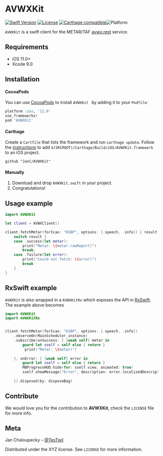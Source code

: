 # AVWXKit


[![Swift Version][swift-image]][swift-url]
[![License][license-image]][license-url]
[![Carthage compatible](https://img.shields.io/badge/Carthage-compatible-4BC51D.svg?style=flat)](https://github.com/Carthage/Carthage)![Platform](https://img.shields.io/cocoapods/p/LFAlertController.svg?style=flat)



`AVWXKit` is a swift client for the METAR/TAF [avwx.rest](https://avwx.rest/) service.


## Requirements

- iOS 11.0+
- Xcode 9.0

## Installation

#### CocoaPods
You can use [CocoaPods](http://cocoapods.org/) to install `AVWXKit ` by adding it to your `Podfile`:

```ruby
platform :ios, '11.0'
use_frameworks!
pod 'AVWXKit'
```

#### Carthage

Create a `Cartfile` that lists the framework and run `carthage update`. Follow the [instructions](https://github.com/Carthage/Carthage#if-youre-building-for-ios) to add `$(SRCROOT)/Carthage/Build/iOS/AVWXKit.framework` to an iOS project.

```
github "JanC/AVWXKit"
```
#### Manually
1. Download and drop ```AVWXKit.swift``` in your project.  
2. Congratulations!  

## Usage example

```swift
import AVWXKit

let client = AVWXClient()

client.fetchMetar(forIcao: "KSBP", options: [.speech, .info]) { result in
    switch result {
    case .success(let metar):
        print("Metar: \(metar.rawReport)")
        break;
    case .failure(let error):
        print("Could not fetch: \(error)")
        break
    }
}
```

## RxSwift example

`AVWXKit` is also wrapped in a `AVWXKitRx` which exposes the API in [RxSwift](https://github.com/ReactiveX/RxSwift). The example above becomes

```swift
import AVWXKit
import AVWXKitRx


client.fetchMetar(forIcao: "KSBP", options: [.speech, .info])
    .observeOn(MainScheduler.instance)
    .subscribe(onSuccess: { [weak self] metar in
        guard let sself = self else { return }
		 print("Metar: \(metar)")
        
    }, onError: { [weak self] error in
        guard let sself = self else { return }
        MBProgressHUD.hide(for: sself.view, animated: true)
        sself.showMessage("Error", description: error.localizedDescription)
        
    }).disposed(by: disposeBag)
```



## Contribute

We would love you for the contribution to **AVWXKit**, check the ``LICENSE`` file for more info.

## Meta

Jan Chaloupecky – [@TexTwil](https://twitter.com/TexTwil) 

Distributed under the XYZ license. See ``LICENSE`` for more information.


[swift-image]:https://img.shields.io/badge/swift-4.0-orange.svg
[swift-url]: https://swift.org/
[license-image]: https://img.shields.io/badge/License-MIT-blue.svg
[license-url]: LICENSE
[travis-image]: https://img.shields.io/travis/dbader/node-datadog-metrics/master.svg?style=flat-square
[travis-url]: https://travis-ci.org/dbader/node-datadog-metrics
[codebeat-image]: https://codebeat.co/badges/c19b47ea-2f9d-45df-8458-b2d952fe9dad
[codebeat-url]: https://codebeat.co/projects/github-com-vsouza-awesomeios-com